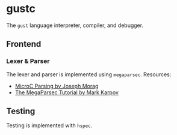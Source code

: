 # gustc
The `gust` language interpreter, compiler, and debugger.

## Frontend
### Lexer & Parser
The lexer and parser is implemented using `megaparsec`.
Resources:
* [MicroC Parsing by Joseph Morag](https://blog.josephmorag.com/posts/mcc1/)
* [The MegaParsec Tutorial by Mark Karpov](https://markkarpov.com/tutorial/megaparsec.html#parsing-expressions)

## Testing
Testing is implemented with `hspec`.

